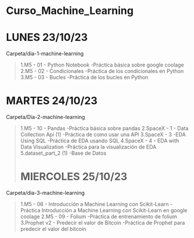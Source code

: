 # Curso_Machine_Learning
# LUNES 23/10/23
Carpeta/dia-1-machine-learning
  > 1.M5 - 01 - Python Notebook
    -Práctica básica sobre google coolage
  >2.M5 - 02 - Condicionales
    -Práctica de los condicionales en Python
  >3.M5 - 03 - Bucles
    -Práctica de los bucles en Python
# MARTES 24/10/23
Carpeta/Dia-2-machine-learning
  > 1.M5 - 10 - Pandas
    -Práctica básica sobre pandas
  >2.SpaceX - 1 - Data Collection Api (1)
    -Práctica de como usar una API
  >3.SpaceX - 3 -EDA Using SQL
    -Práctica de EDA usando SQL
  >4.SpaceX - 4 - EDA with Data Visualization
    -Práctica para la visualización de EDA
  >5.dataset_part_2 (1)
    -Base de Datos
> # MIERCOLES 25/10/23
Carpeta/dia-3-machine-learning
  > 1.M5 - 06 - Introducción a Machine Learning con Scikit-Learn
    -Práctica Introducción a Machine Learning con Scikit-Learn en google coolage
  >2.M5 - 09 - Folium
    -Práctica de entrenamiento de folium
  >3.Prophet v2 - Predecir el valor de Bitcoin
    -Práctica de Prophet para predecir el valor del bitcoin
